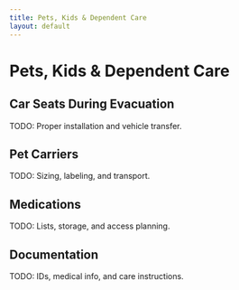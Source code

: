 ```yaml
---
title: Pets, Kids & Dependent Care
layout: default
---
```


# Pets, Kids & Dependent Care

## Car Seats During Evacuation
TODO: Proper installation and vehicle transfer.

## Pet Carriers
TODO: Sizing, labeling, and transport.

## Medications
TODO: Lists, storage, and access planning.

## Documentation
TODO: IDs, medical info, and care instructions.

